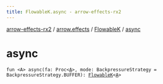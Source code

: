 ```yaml
---
title: FlowableK.async - arrow-effects-rx2
---
```


[arrow-effects-rx2](../../index.html) / [arrow.effects](../index.html) / [FlowableK](index.html) / [async](./async.html)

# async

`fun <A> async(fa: Proc<`[`A`](async.html#A)`>, mode: BackpressureStrategy = BackpressureStrategy.BUFFER): `[`FlowableK`](index.html)`<`[`A`](async.html#A)`>`